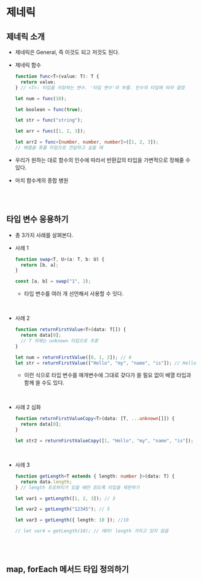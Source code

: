 # 제네릭

## 제네릭 소개

- 제네릭은 General, 즉 이것도 되고 저것도 된다.

- 제네릭 함수

  ```ts
  function func<T>(value: T): T {
    return value;
  } // <T>: 타입을 저장하는 변수. '타입 변수'라 부름. 인수의 타입에 따라 결정

  let num = func(10);

  let boolean = func(true);

  let str = func("string");

  let arr = func([1, 2, 3]);

  let arr2 = func<[number, number, number]>([1, 2, 3]);
  // 배열을 튜플 타입으로 전달하고 싶을 때
  ```

- 우리가 원하는 대로 함수의 인수에 따라서 반환값의 타입을 가변적으로 정해줄 수 있다.

- 마치 함수계의 종합 병원

<br/><br/>

## 타입 변수 응용하기

- 총 3가지 사례를 살펴본다.

- 사례 1

  ```ts
  function swap<T, U>(a: T, b: U) {
    return [b, a];
  }

  const [a, b] = swap("1", 2);
  ```

  - 타입 변수를 여러 개 선언해서 사용할 수 잇다.

<br/>

- 사례 2

  ```ts
  function returnFirstValue<T>(data: T[]) {
    return data[0];
    // T 자체는 unknown 타입으로 추론
  }

  let num = returnFirstValue([0, 1, 2]); // 0
  let str = returnFirstValue(["Hello", "my", "name", "is"]); // Hello
  ```

  - 이런 식으로 타입 변수를 매개변수에 그대로 갖다가 쓸 필요 없이 배열 타입과 함께 쓸 수도 있다.

<br/>

- 사례 2 심화

  ```ts
  function returnFirstValueCopy<T>(data: [T, ...unknown[]]) {
    return data[0];
  }

  let str2 = returnFirstValueCopy([1, "Hello", "my", "name", "is"]); // Hello
  ```

<br/>

- 사례 3

  ```ts
  function getLength<T extends { length: number }>(data: T) {
    return data.length;
  } // length 프로퍼티가 있을 때만 읽도록 타입을 제한하기

  let var1 = getLength([1, 2, 3]); // 3

  let var2 = getLength("12345"); // 5

  let var3 = getLength({ length: 10 }); //10

  // let var4 = getLength(10); // 에러! length 가지고 있지 않음
  ```

<br/><br/>

## map, forEach 메서드 타입 정의하기

<br/><br/>
